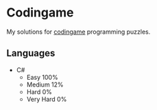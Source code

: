 # Codingame

My solutions for [codingame](http://www.codingame.com) programming puzzles.

## Languages

* C#
    - Easy 100%
    - Medium 12%
    - Hard 0%
    - Very Hard 0%

